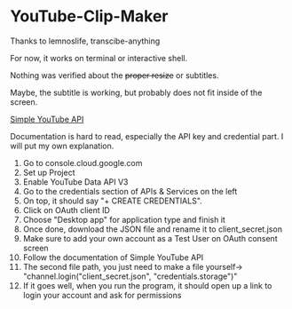 # YouTube-Clip-Maker

Thanks to lemnoslife, transcibe-anything

For now, it works on terminal or interactive shell. 

Nothing was verified about the ~~proper resize~~ or subtitles. 

Maybe, the subtitle is working, but probably does not fit inside of the screen.


[Simple YouTube API](https://github.com/jonnekaunisto/simple-youtube-api)

Documentation is hard to read, especially the API key and credential part. I will put my own explanation.

1. Go to console.cloud.google.com
2. Set up Project
3. Enable YouTube Data API V3
4. Go to the credentials section of APIs & Services on the left
5. On top, it should say "+ CREATE CREDENTIALS".
6. Click on OAuth client ID
7. Choose "Desktop app" for application type and finish it
8. Once done, download the JSON file and rename it to client_secret.json
9. Make sure to add your own account as a Test User on OAuth consent screen
10. Follow the documentation of Simple YouTube API
11. The second file path, you just need to make a file yourself-> "channel.login("client_secret.json", "credentials.storage")"
12. If it goes well, when you run the program, it should open up a link to login your account and ask for permissions

